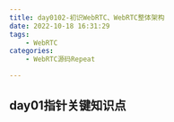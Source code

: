 ```yaml
---
title: day0102-初识WebRTC、WebRTC整体架构
date: 2022-10-18 16:31:29
tags: 
	- WebRTC
categories: 
	- WebRTC源码Repeat

---
```




## day01指针关键知识点
